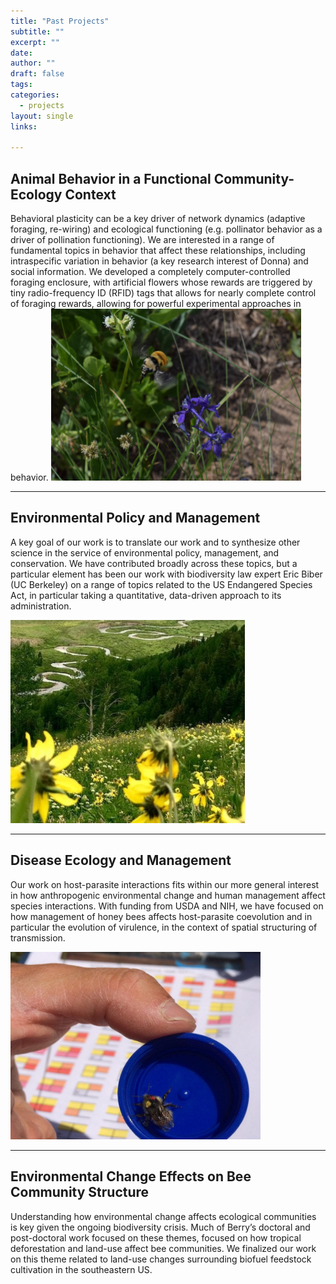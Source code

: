 ```yaml
---
title: "Past Projects"
subtitle: ""
excerpt: ""
date: 
author: ""
draft: false
tags:
categories:
  - projects
layout: single
links:

---
```

## Animal Behavior in a Functional Community-Ecology Context

Behavioral plasticity can be a key driver of network dynamics (adaptive foraging, re-wiring) and ecological functioning (e.g. pollinator behavior as a driver of pollination functioning). We are interested in a range of fundamental topics in behavior that affect these relationships, including intraspecific variation in behavior (a key research interest of Donna) and social information. We  developed a completely computer-controlled foraging enclosure, with artificial flowers whose rewards are triggered by tiny radio-frequency ID (RFID) tags that allows for nearly complete control of foraging rewards, allowing for powerful experimental approaches in behavior.
<img src="flying.JPG" width="400" height="275">

---
## Environmental Policy and Management

A key goal of our work is to translate our work and to synthesize other science in the service of environmental policy, management, and conservation. We have contributed broadly across these topics, but a particular element has been our work with biodiversity law expert Eric Biber (UC Berkeley) on a range of topics related to the US Endangered Species Act, in particular taking a quantitative, data-driven approach to its administration.

<img src="featured.jpg" width="375" height="325">

---
## Disease Ecology and Management
Our work on host-parasite interactions fits within our more general interest in how anthropogenic environmental change and human management affect species interactions. With funding from USDA and NIH, we have focused on how management of honey bees affects host-parasite coevolution and in particular the evolution of virulence, in the context of spatial structuring of transmission.

<img src="disease.jpg" width="400" height="300">

---
## Environmental Change Effects on Bee Community Structure
Understanding how environmental change affects ecological communities is key given the ongoing biodiversity crisis. Much of Berry’s doctoral and post-doctoral work focused on these themes, focused on how tropical deforestation and land-use affect bee communities. We finalized our work on this theme related to land-use changes surrounding biofuel feedstock cultivation in the southeastern US.




